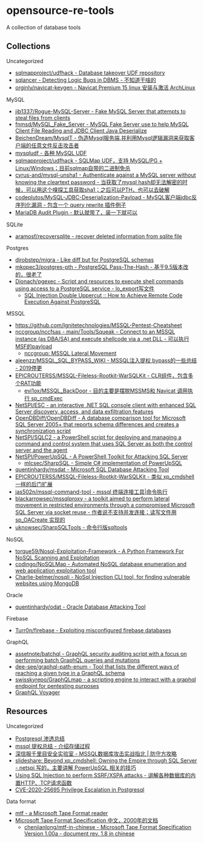 # opensource-re-tools

A collection of database tools

## Collections

Uncategorized

* [sqlmapproject/udfhack - Database takeover UDF repository](https://github.com/sqlmapproject/udfhack)
* [sqlancer - Detecting Logic Bugs in DBMS - 不知道干啥的](https://github.com/sqlancer/sqlancer)
* [orginly/navicat-keygen - Navicat Premium 15 linux 安装与激活 ArchLinux](https://github.com/orginly/navicat-keygen)

MySQL

* [jib1337/Rogue-MySQL-Server - Fake MySQL Server that attempts to steal files from clients](https://github.com/jib1337/Rogue-MySQL-Server)
* [fnmsd/MySQL_Fake_Server - MySQL Fake Server use to help MySQL Client File Reading and JDBC Client Java Deserialize](https://github.com/fnmsd/MySQL_Fake_Server)
* [BeichenDream/MysqlT - 伪造Mysql服务端,并利用Mysql逻辑漏洞来获取客户端的任意文件反击攻击者](https://github.com/BeichenDream/MysqlT)
* [mysqludf - 各种 MySQL UDF](https://github.com/mysqludf)
* [sqlmapproject/udfhack - SQLMap UDF，支持 MySQL/PG + Linux/Windows；目前sqlmap自带的二进制免杀](https://github.com/sqlmapproject/udfhack)
* [cyrus-and/mysql-unsha1 - Authenticate against a MySQL server without knowing the cleartext password - 当获取了mysql hash却无法解密的时候，可以用这个嗅探工具获取sha1；之后可以PTH，也可以去破解](https://github.com/cyrus-and/mysql-unsha1)
* [codeplutos/MySQL-JDBC-Deserialization-Payload - MySQL客户端jdbc反序列化漏洞 - 包含一个 query rewrite 插件例子](https://github.com/codeplutos/MySQL-JDBC-Deserialization-Payload)
* [MariaDB Audit Plugin - 默认就带了，装一下就可以](https://mariadb.com/kb/en/mariadb-audit-plugin/)

SQLite

* [aramosf/recoversqlite - recover deleted information from sqlite file](https://github.com/aramosf/recoversqlite)

Postgres

* [djrobstep/migra - Like diff but for PostgreSQL schemas](https://github.com/djrobstep/migra)
* [mkopec3/postgres-pth - PostgreSQL Pass-The-Hash - 基于9.5版本改的，很老了](https://github.com/mkopec3/postgres-pth)
* [Dionach/pgexec - Script and resources to execute shell commands using access to a PostgreSQL service - lo_export写文件](https://github.com/Dionach/pgexec)
  * [SQL Injection Double Uppercut :: How to Achieve Remote Code Execution Against PostgreSQL](https://srcincite.io/blog/2020/06/26/sql-injection-double-uppercut-how-to-achieve-remote-code-execution-against-postgresql.html)

MSSQL

* https://github.com/Ignitetechnologies/MSSQL-Pentest-Cheatsheet
* [nccgroup/nccfsas - main/Tools/Squeak - Connect to an MSSQL instance (as DBA/SA) and execute shellcode via a .net DLL - 可以执行MSF的payload](https://github.com/nccgroup/nccfsas/tree/main/Tools/Squeak)
  * [nccgroup: MSSQL Lateral Movement](https://research.nccgroup.com/2021/01/21/mssql-lateral-movement/)
* [aleenzz/MSSQL_SQL_BYPASS_WIKI - MSSQL注入提权,bypass的一些总结 - 2019停更](https://github.com/aleenzz/MSSQL_SQL_BYPASS_WIKI)
* [EPICROUTERSS/MSSQL-Fileless-Rootkit-WarSQLKit - CLR组件，包含多个RAT功能](https://github.com/EPICROUTERSS/MSSQL-Fileless-Rootkit-WarSQLKit)
  * [evi1ox/MSSQL_BackDoor - 目的主要是摆脱MSSMS和 Navicat 调用执行 sp_cmdExec](https://github.com/evi1ox/MSSQL_BackDoor)
* [NetSPI/ESC - an interactive .NET SQL console client with enhanced SQL Server discovery, access, and data exfiltration features](https://github.com/NetSPI/ESC)
* [OpenDBDiff/OpenDBDiff - A database comparison tool for Microsoft SQL Server 2005+ that reports schema differences and creates a synchronization script](https://github.com/OpenDBDiff/OpenDBDiff)
* [NetSPI/SQLC2 - a PowerShell script for deploying and managing a command and control system that uses SQL Server as both the control server and the agent](https://github.com/NetSPI/SQLC2)
* [NetSPI/PowerUpSQL - A PowerShell Toolkit for Attacking SQL Server](https://github.com/NetSPI/PowerUpSQL)
  * [mlcsec/SharpSQL - Simple C# implementation of PowerUpSQL](https://github.com/mlcsec/SharpSQL)
* [quentinhardy/msdat - Microsoft SQL Database Attacking Tool](https://github.com/quentinhardy/msdat)
* [EPICROUTERSS/MSSQL-Fileless-Rootkit-WarSQLKit - 类似 xp_cmdshell 一样的后门扩展](https://github.com/EPICROUTERSS/MSSQL-Fileless-Rootkit-WarSQLKit)
* [jas502n/mssql-command-tool - mssql 终端连接工具|命令执行](https://github.com/jas502n/mssql-command-tool)
* [blackarrowsec/mssqlproxy - a toolkit aimed to perform lateral movement in restricted environments through a compromised Microsoft SQL Server via socket reuse - 作者说不支持并发连接；读写文件用 sp_OACreate 实现的](https://github.com/blackarrowsec/mssqlproxy)
* [uknowsec/SharpSQLTools - 命令行版sqltools](https://github.com/uknowsec/SharpSQLTools)

NoSQL

* [torque59/Nosql-Exploitation-Framework - A Python Framework For NoSQL Scanning and Exploitation](https://github.com/torque59/Nosql-Exploitation-Framework)
* [codingo/NoSQLMap - Automated NoSQL database enumeration and web application exploitation tool](https://github.com/codingo/NoSQLMap)
* [Charlie-belmer/nosqli - NoSql Injection CLI tool, for finding vulnerable websites using MongoDB](https://github.com/Charlie-belmer/nosqli)

Oracle

* [quentinhardy/odat - Oracle Database Attacking Tool](https://github.com/quentinhardy/odat)

Firebase

* [Turr0n/firebase - Exploiting misconfigured firebase databases](https://github.com/Turr0n/firebase)

GraphQL

* [assetnote/batchql - GraphQL security auditing script with a focus on performing batch GraphQL queries and mutations](https://github.com/assetnote/batchql)
* [dee-see/graphql-path-enum - Tool that lists the different ways of reaching a given type in a GraphQL schema](https://gitlab.com/dee-see/graphql-path-enum)
* [swisskyrepo/GraphQLmap - a scripting engine to interact with a graphql endpoint for pentesting purposes](https://github.com/swisskyrepo/GraphQLmap)
* [GraphQL Voyager](https://apis.guru/graphql-voyager/)

## Resources

Uncategorized

* [Postgresql 渗透总结](https://tttang.com/archive/1547/)
* [mssql 提权总结 - 介绍存储过程](https://tttang.com/archive/1545/)
* [深信服千里目安全实验室 - MSSQL数据库攻击实战指北 | 防守方攻略](https://mp.weixin.qq.com/s/uENvpPan7aVd7MbSoAT9Dg)
* [slideshare: Beyond xp_cmdshell: Owning the Empire through SQL Server - netspi 写的，主要讲解 PowerUpSQL 相关的技巧](https://www.slideshare.net/nullbind/beyond-xpcmdshell-owning-the-empire-through-sql-server)
* [Using SQL Injection to perform SSRF/XSPA attacks - 讲解各种数据库的内置HTTP、TCP请求函数](https://ibreak.software/2020/06/using-sql-injection-to-perform-ssrf-xspa-attacks/)
* [CVE-2020-25695 Privilege Escalation in Postgresql](https://staaldraad.github.io/post/2020-12-15-cve-2020-25695-postgresql-privesc/)

Data format

* [mtf - a Microsoft Tape Format reader](https://github.com/KyleBruene/mtf)
* [Microsoft Tape Format Specification 中文，2000年的文档](https://chenjianlong.gitbooks.io/microsoft-tape-format-specification/content/section5/01_common_blk_hdr.html)
  * [chenjianlong/mtf-in-chinese - Microsoft Tape Format Specification Version 1.00a - document rev. 1.8 in chinese](https://github.com/chenjianlong/mtf-in-chinese)
